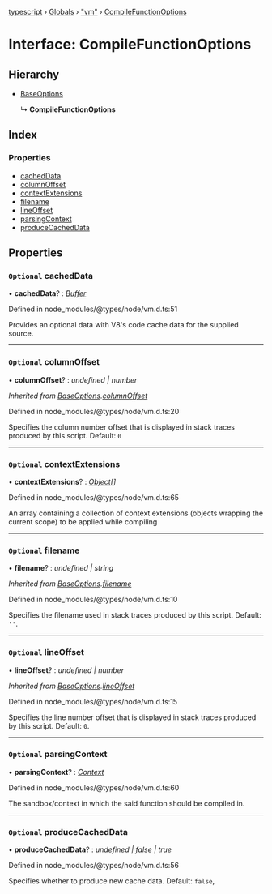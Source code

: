 [typescript](../README.md) › [Globals](../globals.md) › ["vm"](../modules/_vm_.md) › [CompileFunctionOptions](_vm_.compilefunctionoptions.md)

# Interface: CompileFunctionOptions

## Hierarchy

* [BaseOptions](_vm_.baseoptions.md)

  ↳ **CompileFunctionOptions**

## Index

### Properties

* [cachedData](_vm_.compilefunctionoptions.md#optional-cacheddata)
* [columnOffset](_vm_.compilefunctionoptions.md#optional-columnoffset)
* [contextExtensions](_vm_.compilefunctionoptions.md#optional-contextextensions)
* [filename](_vm_.compilefunctionoptions.md#optional-filename)
* [lineOffset](_vm_.compilefunctionoptions.md#optional-lineoffset)
* [parsingContext](_vm_.compilefunctionoptions.md#optional-parsingcontext)
* [produceCachedData](_vm_.compilefunctionoptions.md#optional-producecacheddata)

## Properties

### `Optional` cachedData

• **cachedData**? : *[Buffer](../classes/buffer.md)*

Defined in node_modules/@types/node/vm.d.ts:51

Provides an optional data with V8's code cache data for the supplied source.

___

### `Optional` columnOffset

• **columnOffset**? : *undefined | number*

*Inherited from [BaseOptions](_vm_.baseoptions.md).[columnOffset](_vm_.baseoptions.md#optional-columnoffset)*

Defined in node_modules/@types/node/vm.d.ts:20

Specifies the column number offset that is displayed in stack traces produced by this script.
Default: `0`

___

### `Optional` contextExtensions

• **contextExtensions**? : *[Object](object.md)[]*

Defined in node_modules/@types/node/vm.d.ts:65

An array containing a collection of context extensions (objects wrapping the current scope) to be applied while compiling

___

### `Optional` filename

• **filename**? : *undefined | string*

*Inherited from [BaseOptions](_vm_.baseoptions.md).[filename](_vm_.baseoptions.md#optional-filename)*

Defined in node_modules/@types/node/vm.d.ts:10

Specifies the filename used in stack traces produced by this script.
Default: `''`.

___

### `Optional` lineOffset

• **lineOffset**? : *undefined | number*

*Inherited from [BaseOptions](_vm_.baseoptions.md).[lineOffset](_vm_.baseoptions.md#optional-lineoffset)*

Defined in node_modules/@types/node/vm.d.ts:15

Specifies the line number offset that is displayed in stack traces produced by this script.
Default: `0`.

___

### `Optional` parsingContext

• **parsingContext**? : *[Context](_vm_.context.md)*

Defined in node_modules/@types/node/vm.d.ts:60

The sandbox/context in which the said function should be compiled in.

___

### `Optional` produceCachedData

• **produceCachedData**? : *undefined | false | true*

Defined in node_modules/@types/node/vm.d.ts:56

Specifies whether to produce new cache data.
Default: `false`,

